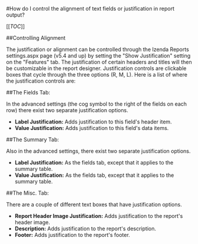 #How do I control the alignment of text fields or justification in report output?

[[_TOC_]]

##Controlling Alignment

The justification or alignment can be controlled through the Izenda Reports settings.aspx page (v5.4 and up) by setting the "Show Justification" setting on the "Features" tab.   The justification of certain headers and titles will then be customizable in the report designer. Justification controls are clickable boxes that cycle through the three options (R, M, L). Here is a list of where the justification controls are:

##The Fields Tab:

In the advanced settings (the cog symbol to the right of the fields on each row) there exist two separate justification options.

* **Label Justification:** Adds justification to this field's header item.
* **Value Justification:** Adds justification to this field's data items.

##The Summary Tab:

Also in the advanced settings, there exist two separate justification options.

* **Label Justification:** As the fields tab, except that it applies to the summary table.
* **Value Justification:** As the fields tab, except that it applies to the summary table.

##The Misc. Tab:

There are a couple of different text boxes that have justification options.

* **Report Header Image Justification:** Adds justification to the report's header image.
* **Description:** Adds justification to the report's description.
* **Footer:** Adds justification to the report's footer.